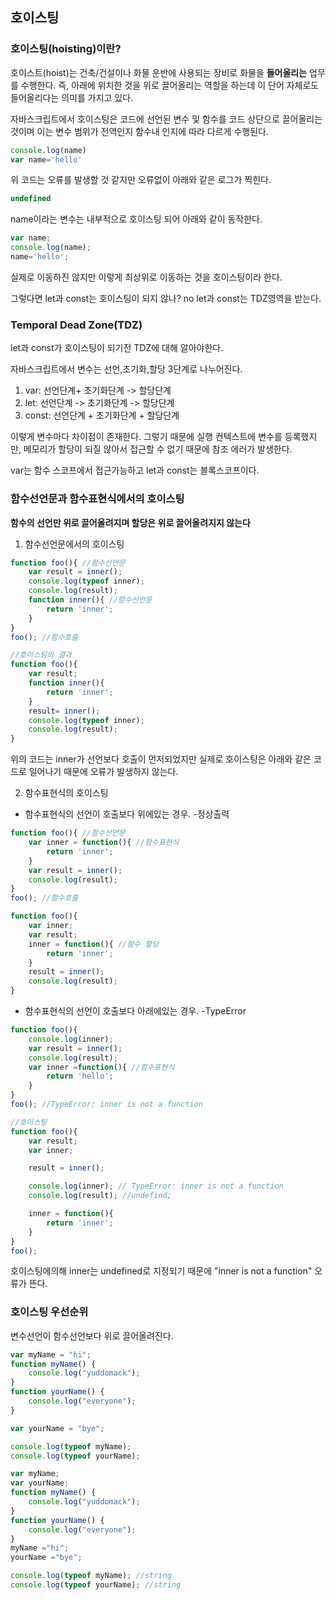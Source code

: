 ## 호이스팅


### 호이스팅(hoisting)이란?

호이스트(hoist)는 건축/건설이나 화물 운반에 사용되는 장비로 화물을 **들어올리는** 업무를 수행한다.
즉, 아래에 위치한 것을 위로 끌어올리는 역할을 하는데 이 단어 자체로도 들어올리다는 의미를 가지고 있다.

자바스크립트에서 호이스팅은 코드에 선언된 변수 및 함수를 코드 상단으로 끌어올리는 것이며 이는 변수 범위가 전역인지 함수내 인지에 따라 다르게 수행된다.


```javascript
console.log(name)
var name='hello'
```
위 코드는 오류를 발생할 것 같지만 오류없이 아래와 같은 로그가 찍힌다.

```javascript
undefined
```

name이라는 변수는 내부적으로 호이스팅 되어 아래와 같이 동작한다.

```javascript
var name;
console.log(name);
name='hello';
```

실제로 이동하진 않지만 이렇게 최상위로 이동하는 것을 호이스팅이라 한다.

그렇다면 let과 const는 호이스팅이 되지 않나? no
let과 const는 TDZ영역을 받는다.

### Temporal Dead Zone(TDZ)

let과 const가 호이스팅이 되기전 TDZ에 대해 알아야한다.

자바스크립트에서 변수는 선언,초기화,할당 3단계로 나누어진다.

1. var: 선언단계+ 초기화단계 -> 할당단계
2. let: 선언단계 -> 초기화단계 -> 할당단계
3. const: 선언단계 + 초기화단계 + 할당단계   

이렇게 변수마다 차이점이 존재한다.
그렇기 때문에 실행 컨텍스트에 변수를 등록했지만, 메모리가 할당이 되질 않아서 접근할 수 없기 때문에 참조 에러가 발생한다.

var는 함수 스코프에서 접근가능하고 let과 const는 블록스코프이다.


### 함수선언문과 함수표현식에서의 호이스팅

**함수의 선언만 위로 끌어올려지며 할당은 위로 끌어올려지지 않는다**


1. 함수선언문에서의 호이스팅

```js
function foo(){ //함수선언문
    var result = inner();
    console.log(typeof inner);
    console.log(result);
    function inner(){ //함수선언문
        return 'inner';
    }
}
foo(); //함수호출
```

```js
//호이스팅의 결과
function foo(){
    var result;
    function inner(){
        return 'inner';
    }
    result= inner();
    console.log(typeof inner);
    console.log(result);
}
```
위의 코드는 inner가 선언보다 호출이 먼저되었지만 실제로 호이스팅은 아래와 같은 코드로 일어나기 때문에 오류가 발생하지 않는다. 


2. 함수표현식의 호이스팅

- 함수표현식의 선언이 호출보다 위에있는 경우. -정상출력
```js
function foo(){ //함수선언문
    var inner = function(){ //함수표현식
        return 'inner';
    }
    var result = inner();
    console.log(result);
}
foo(); //함수호출
```

```js
function foo(){
    var inner;
    var result;
    inner = function(){ //함수 할당
        return 'inner';
    }
    result = inner();
    console.log(result);
}
```

- 함수표현식의 선언이 호출보다 아래에있는 경우. -TypeError


```js
function foo(){
    console.log(inner);
    var result = inner();
    console.log(result);
    var inner =function(){ //함수표현식
        return 'hello';
    }
}
foo(); //TypeError: inner is not a function
```

```js
//호이스팅
function foo(){
    var result; 
    var inner;

    result = inner();

    console.log(inner); // TypeError: inner is not a function
    console.log(result); //undefind;

    inner = function(){
        return 'inner';
    }
}
foo();
```

호이스팅에의해 inner는 undefined로 지정되기 때문에 "inner is not a function" 오류가 뜬다.

### 호이스팅 우선순위

변수선언이 함수선언보다 위로 끌어올려진다.

```js
var myName = "hi";
function myName() {
    console.log("yuddomack");
}
function yourName() {
    console.log("everyone");
}

var yourName = "bye";

console.log(typeof myName);
console.log(typeof yourName);
```

```js
var myName;
var yourName;
function myName() {
    console.log("yuddomack");
}
function yourName() {
    console.log("everyone");
}
myName ="hi";
yourName ="bye";

console.log(typeof myName); //string
console.log(typeof yourName); //string
```